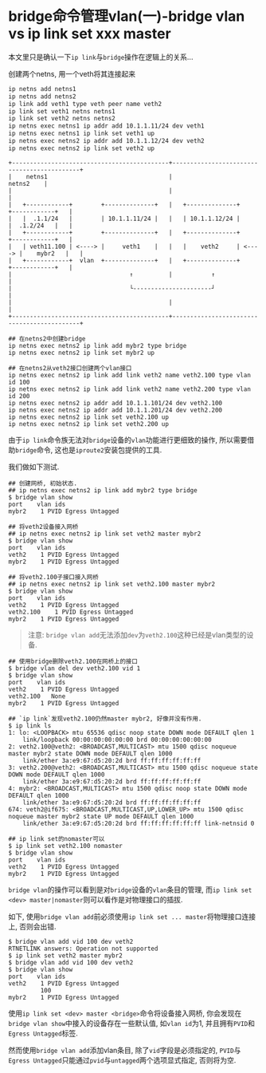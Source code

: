 # bridge命令管理vlan(一)-bridge vlan vs ip link set xxx master

本文里只是确认一下`ip link`与`bridge`操作在逻辑上的关系...

创建两个netns, 用一个veth将其连接起来

```bash
ip netns add netns1
ip netns add netns2
ip link add veth1 type veth peer name veth2
ip link set veth1 netns netns1
ip link set veth2 netns netns2
ip netns exec netns1 ip addr add 10.1.1.11/24 dev veth1
ip netns exec netns1 ip link set veth1 up
ip netns exec netns2 ip addr add 10.1.1.12/24 dev veth2
ip netns exec netns2 ip link set veth2 up
```

```
+--------------------------------------------+--------------------------------------------+
|    netns1                                  |                                  netns2    |
|                                            |                                            |
|   +------------+        +--------------+   |   +--------------+        +------------+   |
|   |  .1.1/24   |        | 10.1.1.11/24 |   |   | 10.1.1.12/24 |        |  .1.2/24   |   |
|   +------------+        +--------------+   |   +--------------+        +------------+   |
|   | veth11.100 | <----> |     veth1    |   |   |    veth2     | <----> |    mybr2   |   |
|   +------------+  vlan  +--------------+   |   +--------------+        +------------+   |
|                                 ↑          |           ↑                                |
|                                 └----------------------┘                                |
|                                            |                                            |
+--------------------------------------------+--------------------------------------------+
```


```
## 在netns2中创建bridge
ip netns exec netns2 ip link add mybr2 type bridge
ip netns exec netns2 ip link set mybr2 up

## 在netns2从veth2接口创建两个vlan接口
ip netns exec netns2 ip link add link veth2 name veth2.100 type vlan id 100
ip netns exec netns2 ip link add link veth2 name veth2.200 type vlan id 200
ip netns exec netns2 ip addr add 10.1.1.101/24 dev veth2.100
ip netns exec netns2 ip addr add 10.1.1.201/24 dev veth2.200
ip netns exec netns2 ip link set veth2.100 up
ip netns exec netns2 ip link set veth2.200 up
```

由于`ip link`命令族无法对`bridge`设备的`vlan`功能进行更细致的操作, 所以需要借助`bridge`命令, 这也是`iproute2`安装包提供的工具.

我们做如下测试.

```
## 创建网桥, 初始状态.
## ip netns exec netns2 ip link add mybr2 type bridge
$ bridge vlan show
port	vlan ids
mybr2	 1 PVID Egress Untagged

## 将veth2设备接入网桥
## ip netns exec netns2 ip link set veth2 master mybr2
$ bridge vlan show
port	vlan ids
veth2	 1 PVID Egress Untagged
mybr2	 1 PVID Egress Untagged

## 将veth2.100子接口接入网桥
## ip netns exec netns2 ip link set veth2.100 master mybr2
$ bridge vlan show
port	vlan ids
veth2	 1 PVID Egress Untagged
veth2.100	 1 PVID Egress Untagged
mybr2	 1 PVID Egress Untagged
```

> 注意: `bridge vlan add`无法添加`dev`为`veth2.100`这种已经是vlan类型的设备.

```console
## 使用bridge删除veth2.100在网桥上的接口
$ bridge vlan del dev veth2.100 vid 1
$ bridge vlan show
port	vlan ids
veth2	 1 PVID Egress Untagged
veth2.100	None
mybr2	 1 PVID Egress Untagged

## `ip link`发现veth2.100仍然master mybr2, 好像并没有作用.
$ ip link ls
1: lo: <LOOPBACK> mtu 65536 qdisc noop state DOWN mode DEFAULT qlen 1
    link/loopback 00:00:00:00:00:00 brd 00:00:00:00:00:00
2: veth2.100@veth2: <BROADCAST,MULTICAST> mtu 1500 qdisc noqueue master mybr2 state DOWN mode DEFAULT qlen 1000
    link/ether 3a:e9:67:d5:20:2d brd ff:ff:ff:ff:ff:ff
3: veth2.200@veth2: <BROADCAST,MULTICAST> mtu 1500 qdisc noqueue state DOWN mode DEFAULT qlen 1000
    link/ether 3a:e9:67:d5:20:2d brd ff:ff:ff:ff:ff:ff
4: mybr2: <BROADCAST,MULTICAST> mtu 1500 qdisc noop state DOWN mode DEFAULT qlen 1000
    link/ether 3a:e9:67:d5:20:2d brd ff:ff:ff:ff:ff:ff
674: veth2@if675: <BROADCAST,MULTICAST,UP,LOWER_UP> mtu 1500 qdisc noqueue master mybr2 state UP mode DEFAULT qlen 1000
    link/ether 3a:e9:67:d5:20:2d brd ff:ff:ff:ff:ff:ff link-netnsid 0

## ip link set的nomaster可以
$ ip link set veth2.100 nomaster
$ bridge vlan show
port	vlan ids
veth2	 1 PVID Egress Untagged
mybr2	 1 PVID Egress Untagged
```

`bridge vlan`的操作可以看到是对`bridge`设备的`vlan`条目的管理, 而`ip link set <dev> master|nomaster`则可以看作是对物理接口的插拔.

如下, 使用`bridge vlan add`前必须使用`ip link set ... master`将物理接口连接上, 否则会出错.

```console
$ bridge vlan add vid 100 dev veth2
RTNETLINK answers: Operation not supported
$ ip link set veth2 master mybr2
$ bridge vlan add vid 100 dev veth2
$ bridge vlan show
port	vlan ids
veth2	 1 PVID Egress Untagged
	     100
mybr2	 1 PVID Egress Untagged
```

使用`ip link set <dev> master <bridge>`命令将设备接入网桥, 你会发现在`bridge vlan show`中接入的设备存在一些默认值, 如`vlan id`为1, 并且拥有`PVID`和`Egress Untagged`标签.

然而使用`bridge vlan add`添加vlan条目, 除了`vid`字段是必须指定的, `PVID`与`Egress Untagged`只能通过`pvid`与`untagged`两个选项显式指定, 否则将为空.
